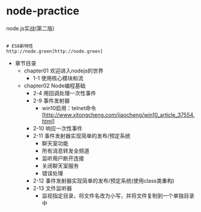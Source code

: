 # node-practice
node.js实战(第二版)

```

# ES6新特性
http://node.green[http://node.green]

```
* 章节目录
    * chapter01 欢迎进入nodejs的世界
        * 1-1 使用核心模块和流
    * chapter02 Node编程基础
        * 2-4 用回调处理一次性事件
        * 2-9 事件发射器
            * win10启用：telnet命令[http://www.xitongcheng.com/jiaocheng/win10_article_37554.html]
        * 2-10 响应一次性事件
        * 2-11 事件发射器实现简单的发布/预定系统
            * 聊天室功能
            * 所有消息转发全频道
            * 监听用户断开连接
            * 关闭聊天室服务
            * 错误处理
        * 2-12 事件发射器实现简单的发布/预定系统(使用class类重构)
        * 2-13 文件监听器
            * 监视指定目录，将文件名改为小写，并将文件复制到一个单独目录中